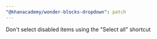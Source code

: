 ```yaml
---
"@khanacademy/wonder-blocks-dropdown": patch
---
```


Don't select disabled items using the "Select all" shortcut
